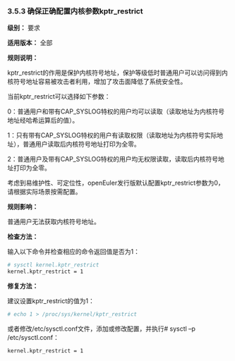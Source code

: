 ### 3.5.3 确保正确配置内核参数kptr_restrict

**级别：** 要求

**适用版本：** 全部

**规则说明：** 

kptr_restrict的作用是保护内核符号地址，保护等级低时普通用户可以访问得到内核符号地址容易被攻击者利用，增加了攻击面降低了系统安全性。

当前kptr_restrict可以选择如下参数：

0：普通用户和带有CAP_SYSLOG特权的用户均可以读取（读取地址为内核符号地址经哈希运算后的值）。

1：只有带有CAP_SYSLOG特权的用户有读取权限（读取地址为内核符号实际地址），普通用户读取后内核符号地址打印为全零。

2：普通用户及带有CAP_SYSLOG特权的用户均无权限读取，读取后内核符号地址打印为全零。

考虑到易维护性、可定位性，openEuler发行版默认配置kptr_restrict参数为0，请根据实际场景按需配置。

**规则影响：**

普通用户无法获取内核符号地址。

**检查方法：**

输入以下命令并检查相应的命令返回值是否为1：

```bash
# sysctl kernel.kptr_restrict
kernel.kptr_restrict = 1
```

**修复方法：**

建议设置kptr_restrict的值为1：

```bash
# echo 1 > /proc/sys/kernel/kptr_restrict
```

或者修改/etc/sysctl.conf文件，添加或修改配置，并执行# sysctl –p /etc/sysctl.conf：

```bash
kernel.kptr_restrict = 1
```